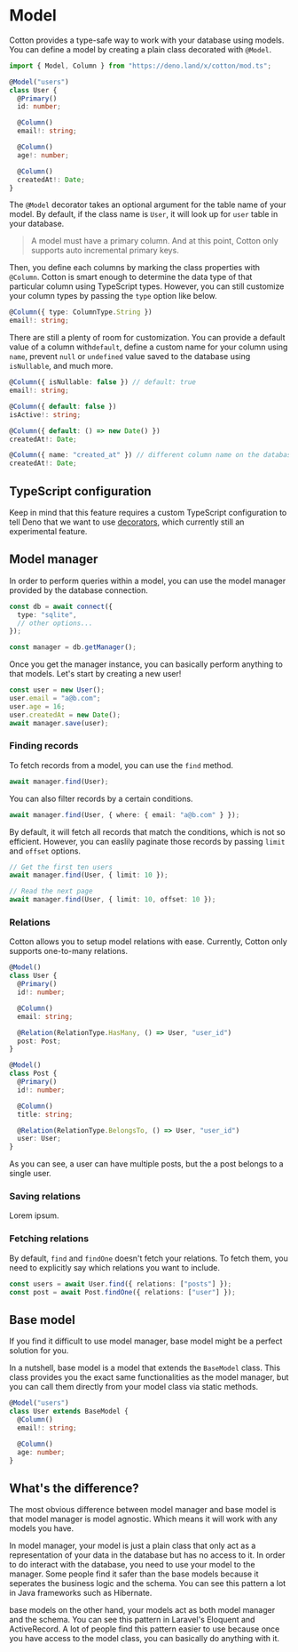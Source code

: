 # Model

Cotton provides a type-safe way to work with your database using models. You can define a model by creating a plain class decorated with `@Model`.

```ts
import { Model, Column } from "https://deno.land/x/cotton/mod.ts";

@Model("users")
class User {
  @Primary()
  id: number;

  @Column()
  email!: string;

  @Column()
  age!: number;

  @Column()
  createdAt!: Date;
}
```

The `@Model` decorator takes an optional argument for the table name of your model. By default, if the class name is `User`, it will look up for `user` table in your database.

> A model must have a primary column. And at this point, Cotton only supports auto incremental primary keys.

Then, you define each columns by marking the class properties with `@Column`. Cotton is smart enough to determine the data type of that particular column using TypeScript types. However, you can still customize your column types by passing the `type` option like below.

```ts
@Column({ type: ColumnType.String })
email!: string;
```

There are still a plenty of room for customization. You can provide a default value of a column with`default`, define a custom name for your column using `name`, prevent `null` or `undefined` value saved to the database using `isNullable`, and much more.

```ts
@Column({ isNullable: false }) // default: true
email!: string;

@Column({ default: false })
isActive!: string;

@Column({ default: () => new Date() })
createdAt!: Date;

@Column({ name: "created_at" }) // different column name on the database
createdAt!: Date;
```

## TypeScript configuration

Keep in mind that this feature requires a custom TypeScript configuration to tell Deno that we want to use [decorators](https://www.typescriptlang.org/docs/handbook/decorators.html), which currently still an experimental feature.

## Model manager

In order to perform queries within a model, you can use the model manager provided by the database connection.

```ts
const db = await connect({
  type: "sqlite",
  // other options...
});

const manager = db.getManager();
```

Once you get the manager instance, you can basically perform anything to that models. Let's start by creating a new user!

```ts
const user = new User();
user.email = "a@b.com";
user.age = 16;
user.createdAt = new Date();
await manager.save(user);
```

### Finding records

To fetch records from a model, you can use the `find` method.

```ts
await manager.find(User);
```

You can also filter records by a certain conditions.

```ts
await manager.find(User, { where: { email: "a@b.com" } });
```

By default, it will fetch all records that match the conditions, which is not so efficient. However, you can easlily paginate those records by passing `limit` and `offset` options.

```ts
// Get the first ten users
await manager.find(User, { limit: 10 });

// Read the next page
await manager.find(User, { limit: 10, offset: 10 });
```

### Relations

Cotton allows you to setup model relations with ease. Currently, Cotton only supports one-to-many relations.

```ts
@Model()
class User {
  @Primary()
  id!: number;

  @Column()
  email: string;

  @Relation(RelationType.HasMany, () => User, "user_id")
  post: Post;
}

@Model()
class Post {
  @Primary()
  id!: number;

  @Column()
  title: string;

  @Relation(RelationType.BelongsTo, () => User, "user_id")
  user: User;
}
```

As you can see, a user can have multiple posts, but the a post belongs to a single user.

### Saving relations

Lorem ipsum.

### Fetching relations

By default, `find` and `findOne` doesn't fetch your relations. To fetch them, you need to explicitly say which relations you want to include.

```ts
const users = await User.find({ relations: ["posts"] });
const post = await Post.findOne({ relations: ["user"] });
```

## Base model

If you find it difficult to use model manager, base model might be a perfect solution for you.

In a nutshell, base model is a model that extends the `BaseModel` class. This class provides you the exact same functionalities as the model manager, but you can call them directly from your model class via static methods.

```ts
@Model("users")
class User extends BaseModel {
  @Column()
  email!: string;

  @Column()
  age: number;
}
```

## What's the difference?

The most obvious difference between model manager and base model is that model manager is model agnostic. Which means it will work with any models you have.

In model manager, your model is just a plain class that only act as a representation of your data in the database but has no access to it. In order to do interact with the database, you need to use your model to the manager. Some people find it safer than the base models because it seperates the business logic and the schema. You can see this pattern a lot in Java frameworks such as Hibernate.

base models on the other hand, your models act as both model manager and the schema. You can see this pattern in Laravel's Eloquent and ActiveRecord. A lot of people find this pattern easier to use because once you have access to the model class, you can basically do anything with it.
